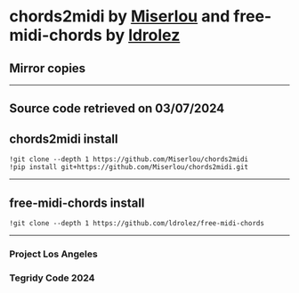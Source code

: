 # chords2midi by [Miserlou](https://github.com/Miserlou/chords2midi) and free-midi-chords by [ldrolez](https://github.com/ldrolez/free-midi-chords)

## Mirror copies

***

## Source code retrieved on 03/07/2024

## chords2midi install

```
!git clone --depth 1 https://github.com/Miserlou/chords2midi
!pip install git+https://github.com/Miserlou/chords2midi.git
```

***

## free-midi-chords install

```
!git clone --depth 1 https://github.com/ldrolez/free-midi-chords
```

***

### Project Los Angeles
### Tegridy Code 2024
